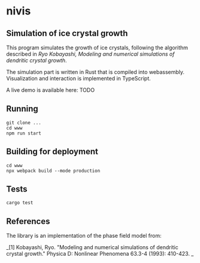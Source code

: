 # nivis
## Simulation of ice crystal growth 

This program simulates the growth of ice crystals, following the algorithm described in _Ryo Kobayashi, Modeling and numerical simulations of dendritic crystal growth_.

The simulation part is written in Rust that is compiled into webassembly. Visualization and interaction is implemented in TypeScript.

A live demo is available here: TODO

## Running

```
git clone ...
cd www
npm run start
```

## Building for deployment

```
cd www
npx webpack build --mode production
```

## Tests

```
cargo test
```

## References

The library is an implementation of the phase field model from:

_[1] Kobayashi, Ryo. "Modeling and numerical simulations of dendritic crystal growth." Physica D: Nonlinear Phenomena 63.3-4 (1993): 410-423. _
